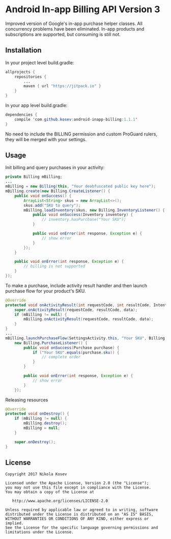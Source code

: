 # Android In-app Billing API Version 3
Improved version of Google's in-app purchase helper classes. All concurrency problems have been eliminated. In-app products and subscriptions are supported, but consuming is still not.

## Installation
In your project level build.gradle:

```java
allprojects {
    repositories {
        ...
        maven { url "https://jitpack.io" }
    }
}
```

In your app level build.gradle:

```java
dependencies {
    compile 'com.github.kosev:android-inapp-billing:1.1.1'
}
```

No need to include the BILLING permission and custom ProGuard rulers, they will be merged with your settings.

## Usage
Init billing and query purchases in your activity:

```java
private Billing mBilling;
...
mBilling = new Billing(this, "Your deobfuscated public key here");
mBilling.create(new Billing.CreateListener() {
    public void onSuccess() {
        ArrayList<String> skus = new ArrayList<>();
        skus.add("SKU to query");
        mBilling.loadInventory(skus, new Billing.InventoryListener() {
            public void onSuccess(Inventory inventory) {
                // inventory.hasPurchase("Your SKU");
            }

            public void onError(int response, Exception e) {
                // show error
            }
        });
    }

    public void onError(int response, Exception e) {
        // billing is not supported
    }
});
```

To make a purchase, include activity result handler and then launch purchase flow for your product's SKU.
```java
@Override
protected void onActivityResult(int requestCode, int resultCode, Intent data) {
    super.onActivityResult(requestCode, resultCode, data);
    if (mBilling != null) {
        mBilling.onActivityResult(requestCode, resultCode, data);
    }
}
...
mBilling.launchPurchaseFlow(SettingsActivity.this, "Your SKU", Billing.TYPE_INAPP, REQUEST_PURCHASE,
    new Billing.PurchaseListener() {
        public void onSuccess(Purchase purchase) {
            if ("Your SKU".equals(purchase.sku)) {
                // complete order
            }
        }

        public void onError(int response, Exception e) {
            // show error
        }
    });
```

Releasing resources
```java
@Override
protected void onDestroy() {
    if (mBilling != null) {
        mBilling.destroy();
        mBilling = null;
    }

    super.onDestroy();
}
```

## License
```
Copyright 2017 Nikola Kosev

Licensed under the Apache License, Version 2.0 (the "License");
you may not use this file except in compliance with the License.
You may obtain a copy of the License at

   http://www.apache.org/licenses/LICENSE-2.0

Unless required by applicable law or agreed to in writing, software
distributed under the License is distributed on an "AS IS" BASIS,
WITHOUT WARRANTIES OR CONDITIONS OF ANY KIND, either express or implied.
See the License for the specific language governing permissions and
limitations under the License.
```
